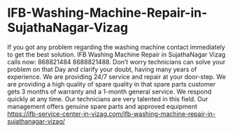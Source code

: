 # IFB-Washing-Machine-Repair-in-SujathaNagar-Vizag
  If you got any problem regarding the washing machine contact immediately to get the best solution. IFB Washing Machine Repair in SujathaNagar Vizag calls now: 868821484 8688821488.  Don’t worry technicians can solve your problem on that Day and clarify your doubt, having many years of experience. We are providing 24/7 service and repair at your door-step. We are providing a high quality of spare quality in that spare parts customer gets 3 months of warranty and a 1-month general service. We respond quickly at any time. Our technicians are very talented in this field. Our management offers genuine spare parts and approved equipment https://ifb-service-center-in-vizag.com/ifb-washing-machine-repair-in-sujathanagar-vizag/
